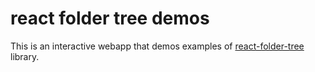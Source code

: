 # react folder tree demos
This is an interactive webapp that demos examples of [react-folder-tree](https://github.com/shunjizhan/React-Folder-Tree) library.

